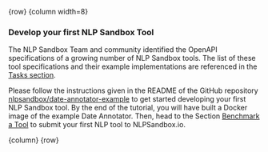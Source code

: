 <!-- markdownlint-disable-next-line first-line-h1 -->
{row}
{column width=8}

### Develop your first NLP Sandbox Tool

The NLP Sandbox Team and community identified the OpenAPI specifications of a growing number of NLP Sandbox tools. The list of these tool specifications and their example implementations are referenced in the [Tasks section].

Please follow the instructions given in the README of the GitHub repository [nlpsandbox/date-annotator-example] to get started developing your first NLP Sandbox tool. By the end of the tutorial, you will have built a Docker image of the example Date Annotator. Then, head to the Section [Benchmark a Tool] to submit your first NLP tool to NLPSandbox.io.

{column}
{row}

<!-- Images -->

<!-- Links -->

[nlpsandbox/date-annotator-example]: https://github.com/nlpsandbox/date-annotator-example
[Benchmark a Tool]: #!Synapse:syn22277124/wiki/608484
[Tasks section]: https://www.synapse.org/#!Synapse:syn22277124/wiki/607935
